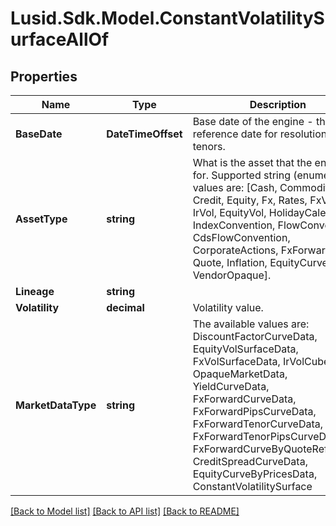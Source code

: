 # Lusid.Sdk.Model.ConstantVolatilitySurfaceAllOf

## Properties

Name | Type | Description | Notes
------------ | ------------- | ------------- | -------------
**BaseDate** | **DateTimeOffset** | Base date of the engine - this is the reference date for resolution of tenors. | 
**AssetType** | **string** | What is the asset that the engine is for.  Supported string (enumeration) values are: [Cash, Commodity, Credit, Equity, Fx, Rates, FxVol, IrVol, EquityVol, HolidayCalendar, IndexConvention, FlowConvention, CdsFlowConvention, CorporateActions, FxForwards, Quote, Inflation, EquityCurve, All, VendorOpaque]. | 
**Lineage** | **string** |  | [optional] 
**Volatility** | **decimal** | Volatility value. | 
**MarketDataType** | **string** | The available values are: DiscountFactorCurveData, EquityVolSurfaceData, FxVolSurfaceData, IrVolCubeData, OpaqueMarketData, YieldCurveData, FxForwardCurveData, FxForwardPipsCurveData, FxForwardTenorCurveData, FxForwardTenorPipsCurveData, FxForwardCurveByQuoteReference, CreditSpreadCurveData, EquityCurveByPricesData, ConstantVolatilitySurface | 

[[Back to Model list]](../README.md#documentation-for-models) [[Back to API list]](../README.md#documentation-for-api-endpoints) [[Back to README]](../README.md)

